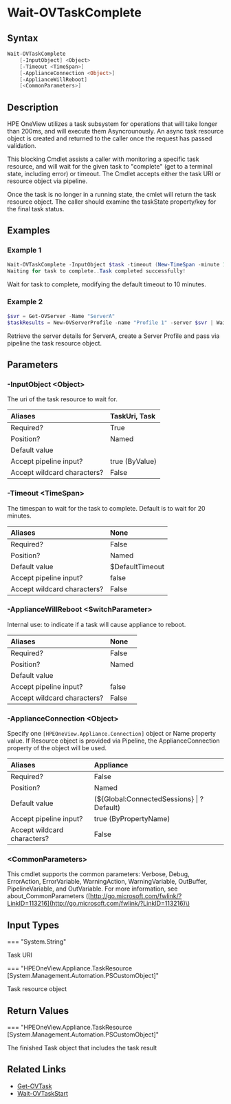 ﻿---
description: Wait for a task to complete.
---

# Wait-OVTaskComplete

## Syntax

```powershell
Wait-OVTaskComplete
    [-InputObject] <Object>
    [-Timeout <TimeSpan>]
    [-ApplianceConnection <Object>]
    [-ApplianceWillReboot]
    [<CommonParameters>]
```

## Description

HPE OneView utilizes a task subsystem for operations that will take longer than 200ms, and will execute them Asyncrounously.  An async task resource object is created and returned to the caller once the request has passed validation.

This blocking Cmdlet assists a caller with monitoring a specific task resource, and will wait for the given task to "complete" (get to a terminal state, including error) or timeout.  The Cmdlet accepts either the task URI or resource object via pipeline.  

Once the task is no longer in a running state, the cmlet will return the task resource object.  The caller should examine the taskState property/key for the final task status.

## Examples

###  Example 1 

```powershell
Wait-OVTaskComplete -InputObject $task -timeout (New-TimeSpan -minute 10)
Waiting for task to complete..Task completed successfully!
```

Wait for task to complete, modifying the default timeout to 10 minutes.

###  Example 2 

```powershell
$svr = Get-OVServer -Name "ServerA"
$taskResults = New-OVServerProfile -name "Profile 1" -server $svr | Wait-OVTaskComplete
```

Retrieve the server details for ServerA, create a Server Profile and pass via pipeline the task resource object.

## Parameters

### -InputObject &lt;Object&gt;

The uri of the task resource to wait for.

| Aliases | TaskUri, Task |
| :--- | :--- |
| Required? | True |
| Position? | Named |
| Default value |  |
| Accept pipeline input? | true (ByValue) |
| Accept wildcard characters? | False |

### -Timeout &lt;TimeSpan&gt;

The timespan to wait for the task to complete.  Default is to wait for 20 minutes.

| Aliases | None |
| :--- | :--- |
| Required? | False |
| Position? | Named |
| Default value | $DefaultTimeout |
| Accept pipeline input? | false |
| Accept wildcard characters? | False |

### -ApplianceWillReboot &lt;SwitchParameter&gt;

Internal use: to indicate if a task will cause appliance to reboot.

| Aliases | None |
| :--- | :--- |
| Required? | False |
| Position? | Named |
| Default value |  |
| Accept pipeline input? | false |
| Accept wildcard characters? | False |

### -ApplianceConnection &lt;Object&gt;

Specify one `[HPEOneView.Appliance.Connection]` object or Name property value. If Resource object is provided via Pipeline, the ApplianceConnection property of the object will be used.

| Aliases | Appliance |
| :--- | :--- |
| Required? | False |
| Position? | Named |
| Default value | (${Global:ConnectedSessions} &vert; ? Default) |
| Accept pipeline input? | true (ByPropertyName) |
| Accept wildcard characters? | False |

### &lt;CommonParameters&gt;

This cmdlet supports the common parameters: Verbose, Debug, ErrorAction, ErrorVariable, WarningAction, WarningVariable, OutBuffer, PipelineVariable, and OutVariable. For more information, see about\_CommonParameters \([http://go.microsoft.com/fwlink/?LinkID=113216](http://go.microsoft.com/fwlink/?LinkID=113216)\)

## Input Types

=== "System.String"
 
Task URI
 

=== "HPEOneView.Appliance.TaskResource [System.Management.Automation.PSCustomObject]"
 
Task resource object
 

## Return Values

=== "HPEOneView.Appliance.TaskResource [System.Management.Automation.PSCustomObject]"
 
The finished Task object that includes the task result
 

## Related Links

* [Get-OVTask](get-ovtask.md)
* [Wait-OVTaskStart](wait-ovtaskstart.md)
